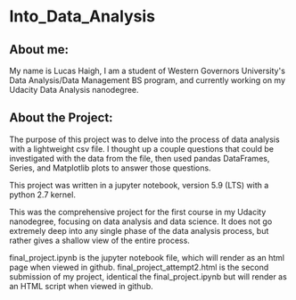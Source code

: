# Into_Data_Analysis
## About me:
My name is Lucas Haigh, I am a student of Western Governors University's Data Analysis/Data Management BS program, and currently working on my Udacity Data Analysis nanodegree. 

## About the Project:
The purpose of this project was to delve into the process of data analysis with a lightweight csv file. I thought up a couple questions that could be investigated with the data from the file, then used pandas DataFrames, Series, and Matplotlib plots to answer those questions. 

This project was written in a jupyter notebook, version 5.9 (LTS) with a python 2.7 kernel. 

This was the comprehensive project for the first course in my Udacity nanodegree, focusing on data analysis and data science. It does not go extremely deep into any single phase of the data analysis process, but rather gives a shallow view of the entire process.

final_project.ipynb is the jupyter notebook file, which will render as an html page when viewed in github. 
final_project_attempt2.html is the second submission of my project, identical the final_project.ipynb but will render as an HTML script when viewed in github.
